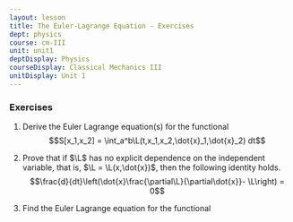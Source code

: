 ```yaml
---
layout: lesson
title: The Euler-Lagrange Equation - Exercises
dept: physics
course: cm-III
unit: unit1
deptDisplay: Physics
courseDisplay: Classical Mechanics III
unitDisplay: Unit 1
---
```


### Exercises
1. Derive the Euler Lagrange equation(s) for the functional
$$S[x_1,x_2] = \int_a^b\L(t,x_1,x_2,\dot{x}_1,\dot{x}_2) dt$$

2. Prove that if $\L$ has no explicit dependence on the independent variable, that is, $\L = \L(x,\dot{x})$, then the following identity holds.
$$\frac{d}{dt}\left(\dot{x}\frac{\partial\L}{\partial\dot{x}}- \L\right) = 0$$

3. Find the Euler Lagrange equation for the functional 
